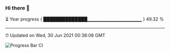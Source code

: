 ### Hi there 👋

⏳ Year progress { ██████████████▁▁▁▁▁▁▁▁▁▁▁▁▁▁▁▁ } 49.32 %

---

⏰ Updated on Wed, 30 Jun 2021 00:38:08 GMT

![Progress Bar CI](https://github.com/liununu/liununu/workflows/Progress%20Bar%20CI/badge.svg)
